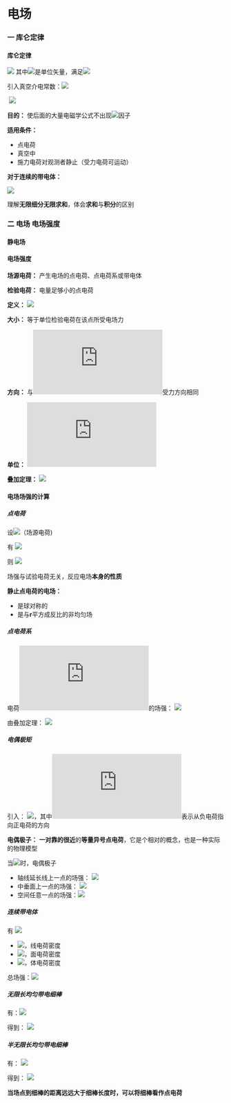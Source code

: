 # 电场

### 一 库仑定律

#### 库仑定律

![](http://latex.codecogs.com/svg.latex?\vec{F}=k\frac{q_1q_2\vec{r}}{r^3}=k\frac{q_1q_2}{r^2}\hat{r_0}) 其中![](http://latex.codecogs.com/svg.latex?\hat{r_0})是单位矢量，满足![](http://latex.codecogs.com/svg.latex?\vec{r}=r\hat{r_0})

引入真空介电常数：![](http://latex.codecogs.com/svg.latex?\varepsilon{_0}=\dfrac{1}{4\pi{k})

​                                                           ![](http://latex.codecogs.com/svg.latex?\vec{F}=\frac{1}{4\pi\varepsilon_0}\frac{q_1q_2\vec{r}}{r^3}=\frac{1}{4\pi\varepsilon_0}\frac{q_1q_2}{r^2}\hat{r_0})

**目的：** 使后面的大量电磁学公式不出现![](http://latex.codecogs.com/svg.latex?4\pi)因子

**适用条件：**

* 点电荷
* 真空中
* 施力电荷对观测者静止（受力电荷可运动）

**对于连续的带电体：**

![](http://latex.codecogs.com/svg.latex?\vec{F}=\frac{1}{4\pi\varepsilon_0}\int\frac{q_1q_2}{r^2}\hat{r_0})

理解**无限细分无限求和**，体会**求和**与**积分**的区别

### 二 电场 电场强度

#### 静电场

#### 电场强度

**场源电荷：** 产生电场的点电荷、点电荷系或带电体

**检验电荷：** 电量足够小的点电荷

**定义：**                ![](http://latex.codecogs.com/svg.latex?\vec{E}=\frac{\vec{F}}{q_0})

**大小：** 等于单位检验电荷在该点所受电场力

**方向：** 与![](http://latex.codecogs.com/svg.latex?+q_0)受力方向相同

**单位：** ![](http://latex.codecogs.com/svg.latex?N/C;V/m)

**叠加定理：** ![](http://latex.codecogs.com/svg.latex?\vec{E}=\vec{E_1}+\vec{E_2}+\dots=\sum_{i}\vec{E_i})

#### 电场场强的计算

##### 点电荷

设![](http://latex.codecogs.com/svg.latex?q>0)（场源电荷)

有  ![](http://latex.codecogs.com/svg.latex?\vec{F}=\frac{qq_0}{4\pi\varepsilon_0r^2}\hat{r_0})

则  ![](http://latex.codecogs.com/svg.latex?\vec{E}=\frac{\vec{F}}{q_0}=\frac{q}{4\pi\varepsilon_0r^2}\hat{r_0})

场强与试验电荷无关，反应电场**本身的性质**

**静止点电荷的电场：**

* 是球对称的
* 是与**r**平方成反比的非均匀场

##### 点电荷系

电荷![](http://latex.codecogs.com/svg.latex?q_i)的场强： ![](http://latex.codecogs.com/svg.latex?\vec{E_i}=\frac{q_i}{4\pi\varepsilon_0r^2_i}\hat{r_i})

由叠加定理： ![](http://latex.codecogs.com/svg.latex?\vec{E_i}=\sum_i\frac{q_i}{4\pi\varepsilon_0r^2_i}\hat{r_i})

##### 电偶极矩

引入： ![](http://latex.codecogs.com/svg.latex?\vec{p}=q\vec{l})，其中![](http://latex.codecogs.com/svg.latex?l)表示从负电荷指向正电荷的方向

**电偶极子：** **一对靠的很近**的**等量异号点电荷**，它是个相对的概念，也是一种实际的物理模型

当![](http://latex.codecogs.com/svg.latex?r>>l)时，电偶极子

* 轴线延长线上一点的场强： ![](http://latex.codecogs.com/svg.latex?\vec{E}=\frac{\vec{p}}{2\pi\varepsilon_0r^3})
* 中垂面上一点的场强： ![](http://latex.codecogs.com/svg.latex?\vec{E}=-\frac{\vec{p}}{4\pi\varepsilon_0r^3})
* 空间任意一点的场强：![](http://latex.codecogs.com/svg.latex?\vec{E}=\frac{-\vec{p}+3(\vec{r}\cdot\vec{p}\cdot\hat{r})}{4\pi\varepsilon_0r^3})

##### 连续带电体

有 ![](http://latex.codecogs.com/svg.latex?d\vec{E}=\frac{\vec{r}dq}{4\pi\varepsilon_0r^3})

* ![](http://latex.codecogs.com/svg.latex?dq=\lambda\,dl)，线电荷密度
* ![](http://latex.codecogs.com/svg.latex?dq=\sigma\,dS)，面电荷密度
* ![](http://latex.codecogs.com/svg.latex?dq=\rho\,dV)，体电荷密度

总场强：![](http://latex.codecogs.com/svg.latex?\vec{E}=\int{d\vec{E}=\vec{E_x}=\int{d\vec{E_x}+\int{d\vec{E_y}+\int{d\vec{E_z})

##### 无限长均匀带电细棒

有：![](http://latex.codecogs.com/svg.latex?E_x=0,E_y=\frac{\lambda}{2\pi\varepsilon_0y})

得到： ![](http://latex.codecogs.com/svg.latex?\vec{E}=\frac{\lambda}{2\pi\varepsilon_0r})

##### 半无限长均匀带电细棒

有： ![](http://latex.codecogs.com/svg.latex?E_x=-\frac{\lambda}{4\pi\varepsilon_0y},E_y=\frac{\lambda}{4\pi\varepsilon_0y})

得到： ![](http://latex.codecogs.com/svg.latex?\vec{E}=\vec{E_x}+\vec{E_y})

**当场点到细棒的距离远远大于细棒长度时，可以将细棒看作点电荷**

